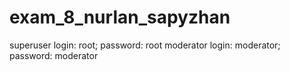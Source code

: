 # exam_8_nurlan_sapyzhan
superuser login: root; password: root
moderator login: moderator; password: moderator
